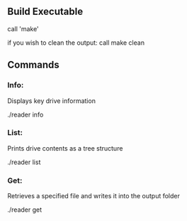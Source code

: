 ## Build Executable

call 'make'

if you wish to clean the output: call make clean

## Commands

### Info:

Displays key drive information

./reader <drive name> info

### List:

Prints drive contents as a tree structure

./reader <drive name> list

### Get:

Retrieves a specified file and writes it into the output folder

./reader <drive name> get <file path>
